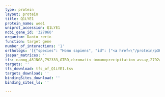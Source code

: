 ```yaml
---
type: protein
layout: protein
title: Q1LYE1
protein_name: wee1
uniprot_accession: Q1LYE1
ncbi_gene_id: '327060'
organism: Danio rerio
function: target gene
number_of_interactions: '1'
orthologs: '[{"species": "Homo sapiens", "id": ["<a href=\"/protein/p30291\">P30291</a>"]}, {"species": "Mus musculus", "id": ["<a href=\"/protein/p47810\">P47810</a>"]}, {"species": "Rattus norvegicus", "id": ["<a href=\"/protein/q63802\">Q63802</a>"]}, {"species": "Drosophila melanogaster", "id": ["<a href=\"/protein/p54350\">P54350</a>"]}]'
jaspar_matrices: ''
tfs: nanog,A5JNG8,792333,GTRD,chromatin immunoprecipitation assay,27924024%5Buid%5D,No
targets: ''
tfs_download: tfs_of_Q1LYE1.tsv
targets_download: ''
bindingSites_download: ''
binding_sites_ls: ''

---
```

